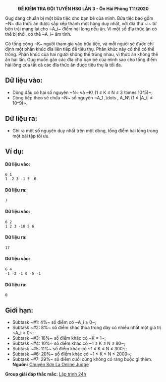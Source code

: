 **<center>ĐỀ KIỂM TRA ĐỘI TUYỂN HSG LẦN 3 - Ôn Hải Phòng T11/2020</center>**

Gug đang chuẩn bị một bữa tiệc cho bạn bè của mình. Bữa tiệc bao gồm ~N~ đĩa thức ăn được sắp xếp thành một hàng duy nhất, với đĩa thứ ~i~ từ bên trái mang lại cho ~A_i~ điểm hài lòng nếu ăn. Vì một số đĩa thức ăn có thể bị thối, có thể ~A_i~ âm tính.

Có tổng cộng ~K~ người tham gia vào bữa tiệc, và mỗi người sẽ được chỉ định một phân khúc đĩa liên tiếp để tiêu thụ. Phân khúc này có thể có thể trống. Phân khúc của hai người không thể trùng nhau, vì thức ăn không thể ăn hai lần. Gug muốn gán các đĩa cho bạn bè của mình sao cho tổng điểm hài lòng của tất cả các đĩa thức ăn được tiêu thụ là tối đa.

## Dữ liệu vào:
- Dòng đầu có hai số nguyên ~N~ và ~K\ (1 ≤ K ≤ N ≤ 3 \times 10^5)~;
- Dòng tiếp theo sẽ chứa ~N~ số nguyên ~A_1 ,\dots , A_N\ (1 ≤ |A_i| ≤ 10^9)~.

## Dữ liệu ra:
- Ghi ra một số nguyên duy nhất trên một dòng, tổng điểm hài lòng trong một bài tập tối ưu.

## Ví dụ:
#### Dữ liệu vào:
```
6 1
1 -2 3 -1 5 -6
```
#### Dữ liệu ra:
```
7
```

#### Dữ liệu vào:
```
6 2
1 2 3 -10 5 6
```

#### Dữ liệu ra:
```
17
```

#### Dữ liệu vào:
```
6 4
-1 -2 -1 0 -5 -1
```

#### Dữ liệu ra:
```
0
```

## Giới hạn:
- Subtask ~\#1: 4\%~ số điểm có ~A_i ≥ 0~;
- Subtask ~\#2: 8\%~ số điểm khác thỏa trong dãy có nhiều nhất một giá trị ~A_i < 0~;
- Subtask ~\#3: 18\%~ số điểm khác có ~K = 1~;
- Subtask ~\#4: 10\%~ số điểm khác có ~1 ≤ K ≤ N ≤ 80~;
- Subtask ~\#5: 11\%~ số điểm khác có ~1 ≤ K ≤ N ≤ 300~;
- Subtask ~\#6: 20\%~ số điểm khác có ~1 ≤ K ≤ N ≤ 2000~;
- Subtask ~\#7: 29\%~ số điểm cuối cùng không có ràng buộc gì thêm.
**Nguồn:** [Chuyên Sơn La Online Judge](http://csloj.ddns.net/)

**Group giải đáp thắc mắc:** [Lập trình 24h](https://www.facebook.com/groups/1386904321519984)